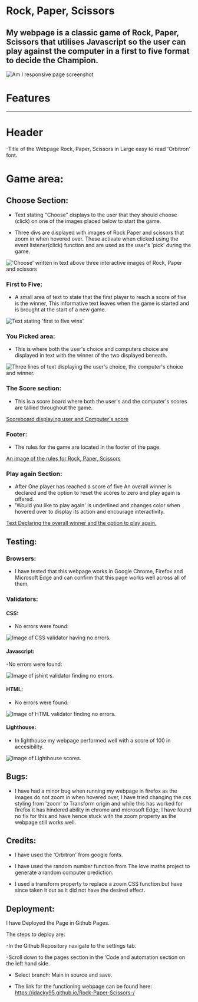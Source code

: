 # Rock, Paper, Scissors

My webpage is a classic game of Rock, Paper, Scissors that utilises Javascript so the user can play against the computer in a first to five format to decide the Champion. 
---

![Am I responsive page screenshot](assets/images/am-i-responsive-screenshot.png)


# Features
---
# Header

-Title of the Webpage Rock, Paper, Scissors in Large easy to read 'Orbitron' font.

# Game area:

## Choose Section:

- Text stating "Choose" displays to the user that they should choose (click) on one of the images placed below to start the game.

- Three divs are displayed with images of Rock Paper and scissors that zoom in when hovered over. These activate when clicked using the event listener(click) function and are used as the user's 'pick' during the game.

!['Choose' written in text above three interactive images of Rock, Paper and scissors](assets/images/choose.png)

### First to Five:

- A small area of text to state that the first player to reach a score of five is the winner, This informative text leaves when the game is started and is brought at the start of a new game.

![Text stating 'first to five wins'](assets/images/first-five.png)

### You Picked area:

- This is where both the user's choice and computers choice are displayed in text with the winner of the two displayed beneath. 

![Three lines of text displaying the user's choice, the computer's choice and winner.](assets/images/picked.png)

### The Score section:

- This is a score board where both the user's and the computer's scores are tallied throughout the game.

[Scoreboard displaying user and Computer's score](assets/images/score.png)

### Footer:

- The rules for the game are located in the footer of the page.

[An image of the rules for Rock, Paper, Scissors](assets/images/rules.png)

### Play again Section:

- After One player has reached a score of five An overall winner is declared and the option to reset the scores to zero and play again is offered. 
- 'Would you like to play again' is underlined and changes color when hovered over to display its action and encourage interactivity.

[Text Declaring the overall winner and the option to play again.](assets/images/restart-highlight.png)

## Testing:

### Browsers:

- I have tested that this webpage works in Google Chrome, Firefox and Microsoft Edge and can confirm that this page works well across all of them. 

### Validators:

#### CSS:

- No errors were found:

![Image of CSS validator having no errors.](assets/images/css-no-errors.png)

#### Javascript:

-No errors were found:

![Image of jshint validator finding no errors.](assets/images/jshint.png)

#### HTML:

- No errors were found:

![Image of HTML validator finding no errors.](assets/images/html-no-errors.png)

#### Lighthouse:

- In lighthouse my webpage performed well with a score of 100 in accesibility.

![Image of Lighthouse scores.](assets/images/lighthouse.png)

## Bugs:

- I have had a minor bug when running my webpage in firefox as the images do not zoom in when hovered over, I have tried changing the css styling from 'zoom' to Transform origin and while this has worked for firefox it has hindered ability in chrome and microsoft Edge, I have found no fix for this and have hence stuck with the zoom property as the webpage still works well. 

## Credits:

- I have used the 'Orbitron' from google fonts.

- I have used the random number function from The love maths project to generate a random computer prediction.

- I used a transform property to replace a zoom CSS function but have since taken it out as it did not have the desired effect.

## Deployment:

I have Deployed the Page in Github Pages.

The steps to deploy are:

-In the Github Repository navigate to the settings tab. 

-Scroll down to the pages section in the 'Code and automation section on the left hand side.

- Select branch: Main in source and save.

- The link for the functioning webpage can be found here: https://jdacky95.github.io/Rock-Paper-Scissors-/












